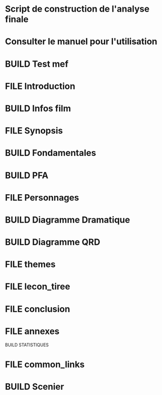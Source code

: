 # Script de construction de l'analyse finale
# Consulter le manuel pour l'utilisation
# BUILD Test mef
# FILE Introduction
# BUILD Infos film
# FILE Synopsis
# BUILD Fondamentales
# BUILD PFA
# FILE Personnages
# BUILD Diagramme Dramatique
# BUILD Diagramme QRD
# FILE themes
# FILE lecon_tiree
# FILE conclusion
# FILE annexes
BUILD STATISTIQUES
# FILE common_links
# BUILD Scenier
